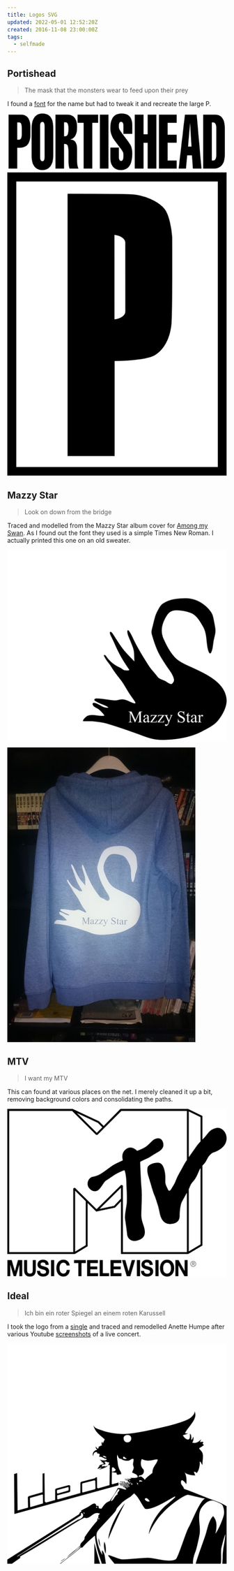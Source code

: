 ```yaml
---
title: Logos SVG
updated: 2022-05-01 12:52:20Z
created: 2016-11-08 23:00:00Z
tags:
  - selfmade
---
```



## Portishead
> The mask that the monsters wear to feed upon their prey

I found a [font](https://www.dafont.com/portishead-dummy.font) for the name but had to tweak it and recreate the large P.

![portishead.svg](../_resources/portishead.svg)




## Mazzy Star
> Look on down from the bridge

Traced and modelled from the Mazzy Star album cover for [Among my Swan](https://www.google.com/search?&tbm=isch&q=mazzy%20star%20among%20my%20swan).
As I found out the font they used is a simple Times New Roman. I actually printed this one on an old sweater.

![mazzystar.svg](../_resources/mazzystar.svg)


![MazzyStarHoodie.JPG](../_resources/MazzyStarHoodie.JPG)



## MTV

> I want my MTV

This can found at various places on the net. I merely cleaned it up a bit, removing background colors and consolidating the paths.

![MTV.svg](../_resources/MTV.svg)



## Ideal
> Ich bin ein roter Spiegel an einem roten Karussell

I took the logo from a [single](http://streamd.hitparade.ch/cdimages/ideal-berlin_s.jpg) and traced and remodelled Anette Humpe after various Youtube [screenshots](https://i.ytimg.com/vi/56a_WEUhqIw/maxresdefault.jpg) of a live concert.

![Ideal.svg](../_resources/Ideal.svg)


